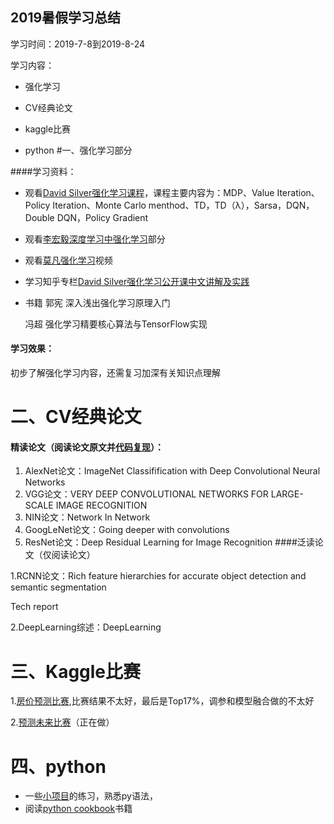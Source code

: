 ##                                                                    2019暑假学习总结

学习时间：2019-7-8到2019-8-24

学习内容：

- 强化学习

- CV经典论文

- kaggle比赛

- python 
#一、强化学习部分

####学习资料：

- 观看[David Silver强化学习课程](https://space.bilibili.com/74997410?spm_id_from=333.788.b_765f7570696e666f.2)，课程主要内容为：MDP、Value Iteration、Policy Iteration、Monte Carlo menthod、TD，TD（λ），Sarsa，DQN，Double DQN，Policy Gradient

- 观看[李宏毅深度学习中强化学习](https://www.bilibili.com/video/av24724071)部分

- 观看[莫凡强化学习](https://www.bilibili.com/video/av16921335)视频

- 学习知乎专栏[David Silver强化学习公开课中文讲解及实践](https://zhuanlan.zhihu.com/reinforce)

- 书籍 
   郭宪 深入浅出强化学习原理入门

   冯超 强化学习精要核心算法与TensorFlow实现

#### 学习效果：

初步了解强化学习内容，还需复习加深有关知识点理解

# 二、CV经典论文

#### 精读论文（阅读论文原文并[代码复现](https://github.com/ningyue1318/2019_summer_code/tree/master/competition)）：

1. AlexNet论文：ImageNet Classifification with Deep Convolutional Neural Networks
2. VGG论文：VERY DEEP CONVOLUTIONAL NETWORKS FOR LARGE-SCALE IMAGE RECOGNITION
3. NIN论文：Network In Network 
4. GoogLeNet论文：Going deeper with convolutions 
5. ResNet论文：Deep Residual Learning for Image Recognition 
####泛读论文（仅阅读论文）

1.RCNN论文：Rich feature hierarchies for accurate object detection and semantic segmentation 

Tech report

2.DeepLearning综述：DeepLearning

# 三、Kaggle比赛

1.[房价预测比赛](https://www.kaggle.com/c/house-prices-advanced-regression-techniques),比赛结果不太好，最后是Top17%，调参和模型融合做的不太好

2.[预测未来比赛](https://www.kaggle.com/c/competitive-data-science-predict-future-sales)（正在做）

# 四、python

- 一些[小项目](https://github.com/ningyue1318/2019_summer_code/tree/master/python%E7%BC%96%E7%A8%8B%E9%AB%98%E6%89%8B%E4%B9%8B%E8%B7%AF)的练习，熟悉py语法，
- 阅读[python cookbook](https://github.com/yidao620c/python3-cookbook)书籍







